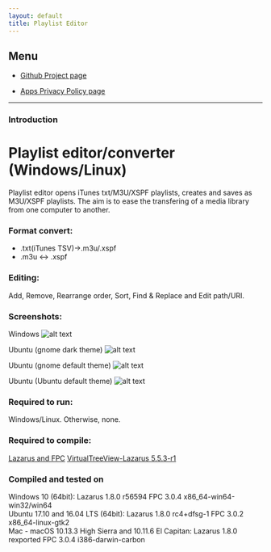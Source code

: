 ```yaml
---
layout: default
title: Playlist Editor
---
```


## Menu

  
* [Github Project page](https://github.com/torumyax/Playlist-editor)

* [Apps Privacy Policy page](https://torumyax.github.io/Playlist-editor/app-privacy-policy/)  

  

---------------------------------------
### Introduction  


# Playlist editor/converter (Windows/Linux)
Playlist editor opens iTunes txt/M3U/XSPF playlists, creates and saves as M3U/XSPF playlists. The aim is to ease the transfering of a media library from one computer to another.  
  
### Format convert:  
- .txt(iTunes TSV)->.m3u/.xspf
- .m3u <-> .xspf  
  
### Editing:  
Add, Remove, Rearrange order, Sort, Find & Replace and Edit path/URI.  
  
### Screenshots:
Windows
![alt text](https://github.com/torumyax/Playlist-editor/blob/master/files/bin/PlaylistEditorScreenshot1.png?raw=true)

Ubuntu (gnome dark theme)
![alt text](https://github.com/torumyax/Playlist-editor/blob/master/files/bin/PlaylistEditorScreenshot2.png?raw=true)

Ubuntu (gnome default theme)
![alt text](https://github.com/torumyax/Playlist-editor/blob/master/files/bin/PlaylistEditorScreenshot3.png?raw=true)
  
Ubuntu (Ubuntu default theme)
![alt text](https://github.com/torumyax/Playlist-editor/blob/master/files/bin/PlaylistEditorScreenshot4.png?raw=true) 
 

### Required to run:    
Windows/Linux. Otherwise, none.  
   
### Required to compile:  
[Lazarus and FPC](https://www.lazarus-ide.org/)
[VirtualTreeView-Lazarus 5.5.3-r1](https://github.com/blikblum/VirtualTreeView-Lazarus)

### Compiled and tested on  
 Windows 10 (64bit): Lazarus 1.8.0 r56594 FPC 3.0.4 x86_64-win64-win32/win64  
 Ubuntu 17.10 and 16.04 LTS (64bit): Lazarus 1.8.0 rc4+dfsg-1 FPC 3.0.2 x86_64-linux-gtk2  
 Mac - macOS 10.13.3 High Sierra and 10.11.6 El Capitan: Lazarus 1.8.0 rexported FPC 3.0.4 i386-darwin-carbon  

 

 
